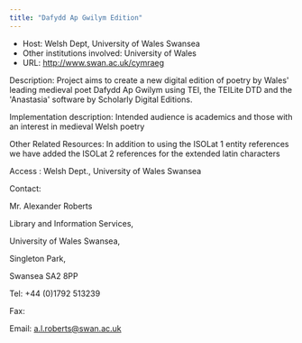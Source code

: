 ```yaml
---
title: "Dafydd Ap Gwilym Edition"
---
```





* Host: Welsh Dept, University of Wales Swansea
* Other institutions involved: University of Wales
* URL: <http://www.swan.ac.uk/cymraeg>



Description:
 Project aims to create a new digital edition of poetry by Wales' leading medieval
 poet Dafydd Ap Gwilym using TEI, the TEILite DTD and the 'Anastasia' software by Scholarly
 Digital Editions.



Implementation description:
 Intended audience is academics and those with an interest in medieval Welsh poetry



Other Related Resources:
 In addition to using the ISOLat 1 entity references we have added the ISOLat 2 references
 for the extended latin characters



Access :
 Welsh Dept., University of Wales Swansea



Contact: 



Mr. Alexander Roberts


Library and Information Services,
 
 University of Wales Swansea,
 
 Singleton Park,
 
 Swansea SA2 8PP


Tel: +44 (0)1792 513239


Fax: 


Email: [a.l.roberts@swan.ac.uk](mailto:a.l.roberts@swan.ac.uk)





